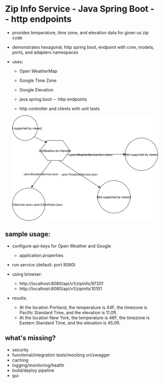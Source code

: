 # Zip Info Service - Java Spring Boot -- http endpoints

* provides temperature, time zone, and elevation data for given us zip code
* demonstrates hexagonal, http spring boot, endpoint with core, models, ports, and adapters namespaces

* uses:
    * Open WeatherMap
    * Google Time Zone
    * Google Elevation
    
    * java spring boot -- http endpoints
    * http controller and clients with unit tests
    
    <img src="./ZipInfo%20Hexagonal%20Architecture.svg">
    

## sample usage:
* configure api-keys for Open Weather and Google
   * application.properties
* run service (default: port 8080)
* using browser:
    * http://localhost:8080/api/v1/zipinfo/97201
    * http://localhost:8080/api/v1/zipinfo/10101
    
* results:
    * At the location Portland, the temperature is 44F, the timezone is Pacific Standard Time, and the elevation is 11.0ft.
    * At the location New York, the temperature is 46F, the timezone is Eastern Standard Time, and the elevation is 45.0ft.
        
## what's missing?
* security
* functional/integration tests/mocking uri/swagger
* caching
* logging/monitoring/health
* build/deploy pipeline
* gui
